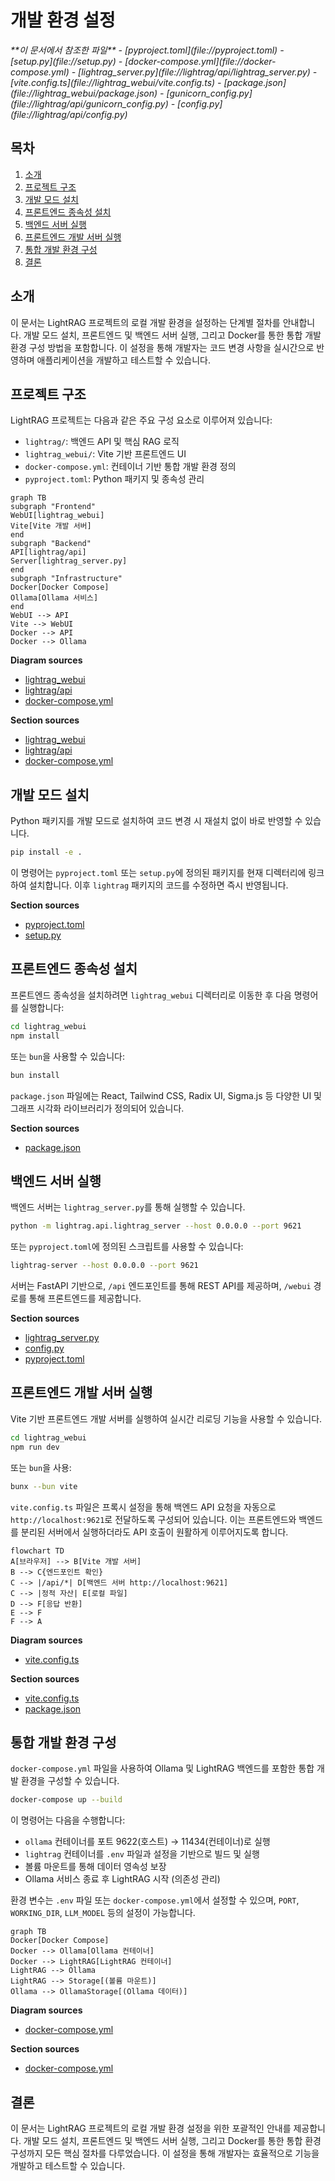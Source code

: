 # 개발 환경 설정

<cite>
**이 문서에서 참조한 파일**  
- [pyproject.toml](file://pyproject.toml)
- [setup.py](file://setup.py)
- [docker-compose.yml](file://docker-compose.yml)
- [lightrag_server.py](file://lightrag/api/lightrag_server.py)
- [vite.config.ts](file://lightrag_webui/vite.config.ts)
- [package.json](file://lightrag_webui/package.json)
- [gunicorn_config.py](file://lightrag/api/gunicorn_config.py)
- [config.py](file://lightrag/api/config.py)
</cite>

## 목차
1. [소개](#소개)  
2. [프로젝트 구조](#프로젝트-구조)  
3. [개발 모드 설치](#개발-모드-설치)  
4. [프론트엔드 종속성 설치](#프론트엔드-종속성-설치)  
5. [백엔드 서버 실행](#백엔드-서버-실행)  
6. [프론트엔드 개발 서버 실행](#프론트엔드-개발-서버-실행)  
7. [통합 개발 환경 구성](#통합-개발-환경-구성)  
8. [결론](#결론)

## 소개
이 문서는 LightRAG 프로젝트의 로컬 개발 환경을 설정하는 단계별 절차를 안내합니다. 개발 모드 설치, 프론트엔드 및 백엔드 서버 실행, 그리고 Docker를 통한 통합 개발 환경 구성 방법을 포함합니다. 이 설정을 통해 개발자는 코드 변경 사항을 실시간으로 반영하며 애플리케이션을 개발하고 테스트할 수 있습니다.

## 프로젝트 구조
LightRAG 프로젝트는 다음과 같은 주요 구성 요소로 이루어져 있습니다:

- `lightrag/`: 백엔드 API 및 핵심 RAG 로직
- `lightrag_webui/`: Vite 기반 프론트엔드 UI
- `docker-compose.yml`: 컨테이너 기반 통합 개발 환경 정의
- `pyproject.toml`: Python 패키지 및 종속성 관리

```mermaid
graph TB
subgraph "Frontend"
WebUI[lightrag_webui]
Vite[Vite 개발 서버]
end
subgraph "Backend"
API[lightrag/api]
Server[lightrag_server.py]
end
subgraph "Infrastructure"
Docker[Docker Compose]
Ollama[Ollama 서비스]
end
WebUI --> API
Vite --> WebUI
Docker --> API
Docker --> Ollama
```

**Diagram sources**  
- [lightrag_webui](file://lightrag_webui)
- [lightrag/api](file://lightrag/api)
- [docker-compose.yml](file://docker-compose.yml)

**Section sources**  
- [lightrag_webui](file://lightrag_webui)
- [lightrag/api](file://lightrag/api)
- [docker-compose.yml](file://docker-compose.yml)

## 개발 모드 설치
Python 패키지를 개발 모드로 설치하여 코드 변경 시 재설치 없이 바로 반영할 수 있습니다.

```bash
pip install -e .
```

이 명령어는 `pyproject.toml` 또는 `setup.py`에 정의된 패키지를 현재 디렉터리에 링크하여 설치합니다. 이후 `lightrag` 패키지의 코드를 수정하면 즉시 반영됩니다.

**Section sources**  
- [pyproject.toml](file://pyproject.toml#L0-L105)
- [setup.py](file://setup.py#L0-L6)

## 프론트엔드 종속성 설치
프론트엔드 종속성을 설치하려면 `lightrag_webui` 디렉터리로 이동한 후 다음 명령어를 실행합니다:

```bash
cd lightrag_webui
npm install
```

또는 `bun`을 사용할 수 있습니다:

```bash
bun install
```

`package.json` 파일에는 React, Tailwind CSS, Radix UI, Sigma.js 등 다양한 UI 및 그래프 시각화 라이브러리가 정의되어 있습니다.

**Section sources**  
- [package.json](file://lightrag_webui/package.json#L0-L100)

## 백엔드 서버 실행
백엔드 서버는 `lightrag_server.py`를 통해 실행할 수 있습니다.

```bash
python -m lightrag.api.lightrag_server --host 0.0.0.0 --port 9621
```

또는 `pyproject.toml`에 정의된 스크립트를 사용할 수 있습니다:

```bash
lightrag-server --host 0.0.0.0 --port 9621
```

서버는 FastAPI 기반으로, `/api` 엔드포인트를 통해 REST API를 제공하며, `/webui` 경로를 통해 프론트엔드를 제공합니다.

**Section sources**  
- [lightrag_server.py](file://lightrag/api/lightrag_server.py#L0-L799)
- [config.py](file://lightrag/api/config.py#L0-L424)
- [pyproject.toml](file://pyproject.toml#L45-L48)

## 프론트엔드 개발 서버 실행
Vite 기반 프론트엔드 개발 서버를 실행하여 실시간 리로딩 기능을 사용할 수 있습니다.

```bash
cd lightrag_webui
npm run dev
```

또는 `bun`을 사용:

```bash
bunx --bun vite
```

`vite.config.ts` 파일은 프록시 설정을 통해 백엔드 API 요청을 자동으로 `http://localhost:9621`로 전달하도록 구성되어 있습니다. 이는 프론트엔드와 백엔드를 분리된 서버에서 실행하더라도 API 호출이 원활하게 이루어지도록 합니다.

```mermaid
flowchart TD
A[브라우저] --> B[Vite 개발 서버]
B --> C{엔드포인트 확인}
C --> |/api/*| D[백엔드 서버 http://localhost:9621]
C --> |정적 자산| E[로컬 파일]
D --> F[응답 반환]
E --> F
F --> A
```

**Diagram sources**  
- [vite.config.ts](file://lightrag_webui/vite.config.ts#L0-L75)

**Section sources**  
- [vite.config.ts](file://lightrag_webui/vite.config.ts#L0-L75)
- [package.json](file://lightrag_webui/package.json#L5-L10)

## 통합 개발 환경 구성
`docker-compose.yml` 파일을 사용하여 Ollama 및 LightRAG 백엔드를 포함한 통합 개발 환경을 구성할 수 있습니다.

```bash
docker-compose up --build
```

이 명령어는 다음을 수행합니다:

- `ollama` 컨테이너를 포트 9622(호스트) → 11434(컨테이너)로 실행
- `lightrag` 컨테이너를 `.env` 파일과 설정을 기반으로 빌드 및 실행
- 볼륨 마운트를 통해 데이터 영속성 보장
- Ollama 서비스 종료 후 LightRAG 시작 (의존성 관리)

환경 변수는 `.env` 파일 또는 `docker-compose.yml`에서 설정할 수 있으며, `PORT`, `WORKING_DIR`, `LLM_MODEL` 등의 설정이 가능합니다.

```mermaid
graph TB
Docker[Docker Compose]
Docker --> Ollama[Ollama 컨테이너]
Docker --> LightRAG[LightRAG 컨테이너]
LightRAG --> Ollama
LightRAG --> Storage[(볼륨 마운트)]
Ollama --> OllamaStorage[(Ollama 데이터)]
```

**Diagram sources**  
- [docker-compose.yml](file://docker-compose.yml#L0-L49)

**Section sources**  
- [docker-compose.yml](file://docker-compose.yml#L0-L49)

## 결론
이 문서는 LightRAG 프로젝트의 로컬 개발 환경 설정을 위한 포괄적인 안내를 제공합니다. 개발 모드 설치, 프론트엔드 및 백엔드 서버 실행, 그리고 Docker를 통한 통합 환경 구성까지 모든 핵심 절차를 다루었습니다. 이 설정을 통해 개발자는 효율적으로 기능을 개발하고 테스트할 수 있습니다.